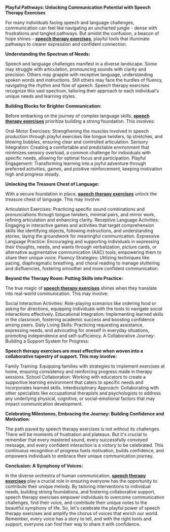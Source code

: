 **Playful Pathways: Unlocking Communication Potential with Speech Therapy Exercises**

For many individuals facing speech and language challenges, communication can feel like navigating an uncharted jungle - dense with frustrations and tangled pathways. But amidst the confusion, a beacon of hope shines - **[speech therapy exercises](https://www.butterflylearnings.com/speech-therapy)**, playful tools that illuminate pathways to clearer expression and confident connection.

**Understanding the Spectrum of Needs:**

Speech and language challenges manifest in a diverse landscape. Some may struggle with articulation, pronouncing sounds with clarity and precision. Others may grapple with receptive language, understanding spoken words and instructions. Still others may face the hurdles of fluency, navigating the rhythm and flow of speech. Speech therapy exercises recognize this vast spectrum, tailoring their approach to each individual's unique needs and learning styles.

**Building Blocks for Brighter Communication:**

Before embarking on the journey of complex language skills, **[speech therapy exercises](https://www.butterflylearnings.com/)** prioritize building a strong foundation. This involves:

Oral-Motor Exercises: Strengthening the muscles involved in speech production through playful exercises like tongue twisters, lip stretches, and blowing bubbles, ensuring clear and controlled articulation.
Sensory Integration: Creating a comfortable and predictable environment that minimizes sensory overload, a common challenge for individuals with specific needs, allowing for optimal focus and participation.
Playful Engagement: Transforming learning into a joyful adventure through preferred activities, games, and positive reinforcement, keeping motivation high and progress steady.

**Unlocking the Treasure Chest of Language:**

With a secure foundation in place, **[speech therapy exercises](https://www.butterflylearnings.com/speech-therapy)** unlock the treasure chest of language. This may involve:

Articulation Exercises: Practicing specific sound combinations and pronunciations through tongue twisters, minimal pairs, and mirror work, refining articulation and enhancing clarity.
Receptive Language Activities: Engaging in interactive games and activities that target comprehension skills like identifying objects, following instructions, and understanding stories, laying the groundwork for meaningful communication.
Expressive Language Practice: Encouraging and supporting individuals in expressing their thoughts, needs, and wants through verbalization, picture cards, or alternative augmentative communication (AAC) tools, empowering them to share their unique voice.
Fluency Strategies: Utilizing techniques like pacing, diaphragmatic breathing, and choral reading to manage stuttering and disfluencies, fostering smoother and more confident communication.

**Beyond the Therapy Room: Putting Skills into Practice:**

The true magic of **[speech therapy exercises](https://www.butterflylearnings.com/)** shines when they translate into real-world communication. This may involve:

Social Interaction Activities: Role-playing scenarios like ordering food or asking for directions, equipping individuals with the tools to navigate social interactions effectively.
Educational Integration: Implementing learned skills in the classroom, fostering academic success and boosting confidence among peers.
Daily Living Skills: Practicing requesting assistance, expressing needs, and advocating for oneself in everyday situations, promoting independence and self-sufficiency.
A Collaborative Journey: Building a Support System for Progress:

**Speech therapy exercises are most effective when woven into a collaborative tapestry of support. This may involve:**

Family Training: Equipping families with strategies to implement exercises at home, ensuring consistency and reinforcing progress made in therapy sessions.
School Collaboration: Working with educators to create a supportive learning environment that caters to specific needs and incorporates learned skills.
Interdisciplinary Approach: Collaborating with other specialists like occupational therapists and psychologists to address any underlying physical, cognitive, or social-emotional factors that may impact communication development.

**Celebrating Milestones, Embracing the Journey: Building Confidence and Motivation:**

The path paved by speech therapy exercises is not without its challenges. There will be moments of frustration and plateaus. But it's crucial to remember that every mastered sound, every successfully conveyed message, and every confident interaction is a victory to be celebrated. This continuous recognition of progress fuels motivation, builds confidence, and empowers individuals to embrace their unique communication journey.

**Conclusion: A Symphony of Voices:**

In the diverse orchestra of human communication, **[speech therapy exercises](https://www.butterflylearnings.com/speech-therapy)** play a crucial role in ensuring everyone has the opportunity to contribute their unique melody. By tailoring interventions to individual needs, building strong foundations, and fostering collaborative support, speech therapy exercises empower individuals to overcome communication challenges, find their voice, and contribute their unique notes to the beautiful symphony of life. So, let's celebrate the playful power of speech therapy exercises and amplify the chorus of voices that enrich our world. Remember, every voice has a story to tell, and with the right tools and support, everyone can find their way to share it with confidence.
